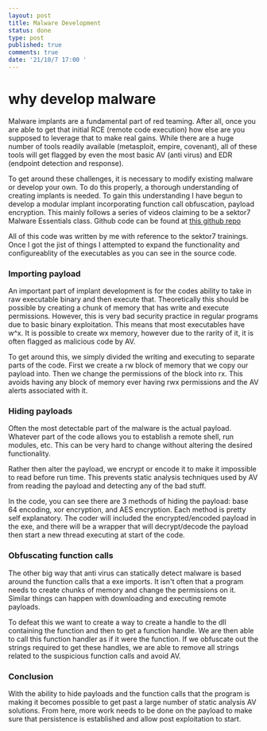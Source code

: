 ```yaml
---
layout: post
title: Malware Development
status: done
type: post
published: true
comments: true
date: '21/10/7 17:00 '
---
```


# why develop malware

Malware implants are a fundamental part of red teaming. After all, once you are able to get that initial RCE (remote code execution) how else are you supposed to leverage that to make real gains. While there are a huge number of tools readily available (metasploit, empire, covenant), all of these tools will get flagged by even the most basic AV (anti virus) and EDR (endpoint detection and response).

  

To get around these challenges, it is necessary to modify existing malware or develop your own. To do this properly, a thorough understanding of creating implants is needed. To gain this understanding I have begun to develop a modular implant incorporating function call obfuscation, payload encryption. This mainly follows a series of videos claiming to be a sektor7 Malware Essentials class. Github code can be found at [this github repo](https://github.com/hourglass492/Malware-Dev)

  

All of this code was written by me with reference to the sektor7 trainings. Once I got the jist of things I attempted to expand the functionality and configureablity of the executables as you can see in the source code.


### Importing payload

  

An important part of implant development is for the codes ability to take in raw executable binary and then execute that. Theoretically this should be possible by creating a chunk of memory that has write and execute permissions. However, this is very bad security practice in regular programs due to basic binary exploitation. This means that most executables have w^x. It is possible to create wx memory, however due to the rarity of it, it is often flagged as malicious code by AV.

  

To get around this, we simply divided the writing and executing to separate parts of the code. First we create a rw block of memory that we copy our payload into. Then we change the permissions of the block into rx. This avoids having any block of memory ever having rwx permissions and the AV alerts associated with it.

### Hiding payloads

  

Often the most detectable part of the malware is the actual payload. Whatever part of the code allows you to establish a remote shell, run modules, etc. This can be very hard to change without altering the desired functionality.

  

Rather then alter the payload, we encrypt or encode it to make it impossible to read before run time. This prevents static analysis techniques used by AV from reading the payload and detecting any of the bad stuff.

  

In the code, you can see there are 3 methods of hiding the payload: base 64 encoding, xor encryption, and AES encryption. Each method is pretty self explanatory. The coder will included the encrypted/encoded payload in the exe, and there will be a wrapper that will decrypt/decode the payload then start a new thread executing at start of the code.

  

  

### Obfuscating function calls

  

The other big way that anti virus can statically detect malware is based around the function calls that a exe imports. It isn't often that a program needs to create chunks of memory and change the permissions on it. Similar things can happen with downloading and executing remote payloads.

  

To defeat this we want to create a way to create a handle to the dll containing the function and then to get a function handle. We are then able to call this function handler as if it were the function. If we obfuscate out the strings required to get these handles, we are able to remove all strings related to the suspicious function calls and avoid AV.


### Conclusion

With the ability to hide payloads and the function calls that the program is making it becomes possible to get past a large number of static analysis AV solutions. From here, more work needs to be done on the payload to make sure that persistence is established and allow post exploitation to start.
